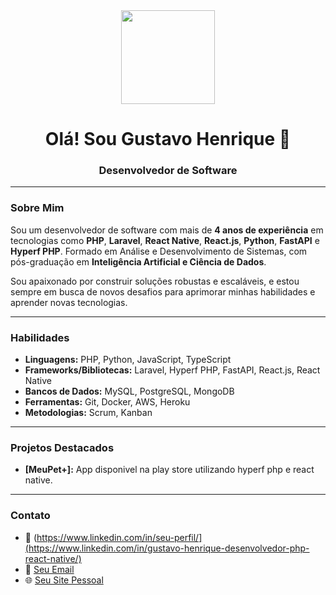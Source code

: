 <div align="center">
  <img src="https://media.giphy.com/media/QvI9g6fB4lW2E/giphy.gif" width="150" height="150">
  <h1>Olá! Sou Gustavo Henrique 👋</h1>
  <h3>Desenvolvedor de Software</h3>
</div>

---

### Sobre Mim

Sou um desenvolvedor de software com mais de **4 anos de experiência** em tecnologias como **PHP**, **Laravel**, **React Native**, **React.js**, **Python**, **FastAPI** e **Hyperf PHP**. Formado em Análise e Desenvolvimento de Sistemas, com pós-graduação em **Inteligência Artificial e Ciência de Dados**.

Sou apaixonado por construir soluções robustas e escaláveis, e estou sempre em busca de novos desafios para aprimorar minhas habilidades e aprender novas tecnologias.

---

### Habilidades

- **Linguagens:** PHP, Python, JavaScript, TypeScript
- **Frameworks/Bibliotecas:** Laravel, Hyperf PHP, FastAPI, React.js, React Native
- **Bancos de Dados:** MySQL, PostgreSQL, MongoDB
- **Ferramentas:** Git, Docker, AWS, Heroku
- **Metodologias:** Scrum, Kanban

---

### Projetos Destacados

- **[MeuPet+]:** App disponivel na play store utilizando hyperf php e react native.

---

### Contato

- 💼 (https://www.linkedin.com/in/seu-perfil/](https://www.linkedin.com/in/gustavo-henrique-desenvolvedor-php-react-native/)
- 📧 [Seu Email](mailto:gus.tiule@hotmail.com)
- 🌐 [Seu Site Pessoal](https://seu-site.com.br)

